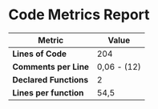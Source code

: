 # Code Metrics Report

| Metric                          | Value       |
|---------------------------------|-------------|
| **Lines of Code**               | 204         |
| **Comments per Line**           | 0,06 - (12) |
| **Declared Functions**          | 2           |
| **Lines per function**          | 54,5        |

